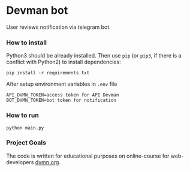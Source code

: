 # Devman bot

User reviews notification via telegram bot.

### How to install

Python3 should be already installed. 
Then use `pip` (or `pip3`, if there is a conflict with Python2) to install dependencies:
```
pip install -r requirements.txt
```
After setup environment variables in `.env` file
```
API_DVMN_TOKEN=access token for API Devman
BOT_DVMN_TOKEN=bot token for notification
```

### How to run

```
python main.py
```

### Project Goals

The code is written for educational purposes on online-course for web-developers [dvmn.org](https://dvmn.org/).